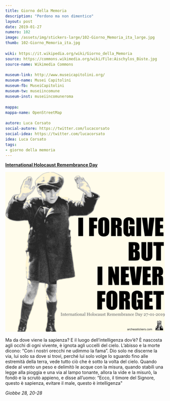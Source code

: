 ```yaml
---
title: Giorno della Memoria
description: "Perdono ma non dimentico"
layout: post
date: 2019-01-27
numero: 102
image: /assets/img/stickers-large/102-Giorno_Memoria_ita_large.jpg
thumb: 102-Giorno_Memoria_ita.jpg

wiki: https://it.wikipedia.org/wiki/Giorno_della_Memoria
source: https://commons.wikimedia.org/wiki/File:Aischylos_Büste.jpg
source-name: Wikimedia Commons

museum-link: http://www.museicapitolini.org/
museum-name: Musei Capitolini
museum-fb: MuseiCapitolini
museum-tw: museiincomune
museum-inst: museiincomuneroma

mappa:
mappa-name: OpenStreetMap

autore: Luca Corsato
social-autore: https://twitter.com/lucacorsato
social-idea: https://twitter.com/lucacorsato
idea: Luca Corsato
tags:
- giorno della memoria
---
```


**[International Holocaust Remembrance Day](https://en.wikipedia.org/wiki/International_Holocaust_Remembrance_Day)**

![International Holocaust Remembrance Day](/assets/img/stickers/102-Giorno_Memoria_eng.jpg)

Ma da dove viene la sapienza?
E il luogo dell’intelligenza dov’è?
È nascosta agli occhi di ogni vivente,
è ignota agli uccelli del cielo.
L’abisso e la morte dicono:
“Con i nostri orecchi ne udimmo la fama”.
Dio solo ne discerne la via,
lui solo sa dove si trovi,
perché lui solo volge lo sguardo
fino alle estremità della terra,
vede tutto ciò che è sotto la volta del cielo.
Quando diede al vento un peso
e delimitò le acque con la misura,
quando stabilì una legge alla pioggia
e una via al lampo tonante,
allora la vide e la misurò,
la fondò e la scrutò appieno,
e disse all’uomo:
“Ecco, il timore del Signore, questo è sapienza,
evitare il male, questo è intelligenza"

*Giobbe 28, 20-28*

